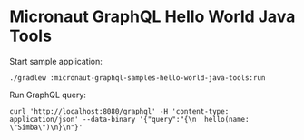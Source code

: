 # Micronaut GraphQL Hello World Java Tools

Start sample application:

    ./gradlew :micronaut-graphql-samples-hello-world-java-tools:run

Run GraphQL query:

    curl 'http://localhost:8080/graphql' -H 'content-type: application/json' --data-binary '{"query":"{\n  hello(name: \"Simba\")\n}\n"}'
